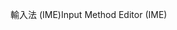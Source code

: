 <span data-ttu-id="6ca37-101">輸入法 (IME)</span><span class="sxs-lookup"><span data-stu-id="6ca37-101">Input Method Editor (IME)</span></span>